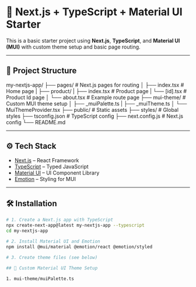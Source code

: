 # 🚀 Next.js + TypeScript + Material UI Starter

This is a basic starter project using **Next.js**, **TypeScript**, and **Material UI (MUI)** with custom theme setup and basic page routing.

---

## 📁 Project Structure

my-nextjs-app/
├── pages/ # Next.js pages for routing
│ ├── index.tsx # Home page
| ├── product/
|     ├── index.tsx # Product page
|     └── [id].tsx # Product Id page
│ └── about.tsx # Example route page
├── mui-theme/ # Custom MUI theme setup
│ ├── _muiPalette.ts
| ├── _muiTheme.ts
│ └── MuiThemeProvider.tsx
├── public/ # Static assets
├── styles/ # Global styles
├── tsconfig.json # TypeScript config
├── next.config.js # Next.js config
└── README.md



---

## ⚙️ Tech Stack

- [Next.js](https://nextjs.org/) – React Framework
- [TypeScript](https://www.typescriptlang.org/) – Typed JavaScript
- [Material UI](https://mui.com/) – UI Component Library
- [Emotion](https://emotion.sh/docs/introduction) – Styling for MUI

---

## 🛠️ Installation

```bash
# 1. Create a Next.js app with TypeScript
npx create-next-app@latest my-nextjs-app --typescript
cd my-nextjs-app

# 2. Install Material UI and Emotion
npm install @mui/material @emotion/react @emotion/styled

# 3. Create theme files (see below)

## 🎨 Custom Material UI Theme Setup

1. mui-theme/muiPalette.ts
